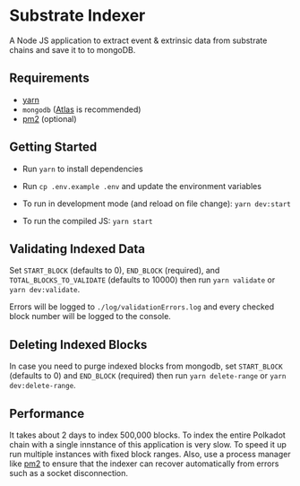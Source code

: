 # Substrate Indexer

A Node JS application to extract event & extrinsic data from substrate chains and save it to to mongoDB.

## Requirements

- [yarn](https://yarnpkg.com/getting-started/install)
- `mongodb` ([Atlas](https://www.mongodb.com/atlas/database) is recommended)
- [pm2](https://pm2.keymetrics.io/) (optional)

## Getting Started

- Run `yarn` to install dependencies

- Run `cp .env.example .env` and update the environment variables

- To run in development mode (and reload on file change): `yarn dev:start`

- To run the compiled JS: `yarn start`

## Validating Indexed Data

Set `START_BLOCK` (defaults to 0), `END_BLOCK` (required), and `TOTAL_BLOCKS_TO_VALIDATE` (defaults to 10000) then run `yarn validate` or `yarn dev:validate`.

Errors will be logged to `./log/validationErrors.log` and every checked block number will be logged to the console.

## Deleting Indexed Blocks

In case you need to purge indexed blocks from mongodb, set `START_BLOCK` (defaults to 0) and `END_BLOCK` (required) then run `yarn delete-range` or `yarn dev:delete-range`.

## Performance

It takes about 2 days to index 500,000 blocks. To index the entire Polkadot chain with a single innstance of this application is very slow. To speed it up run multiple instances with fixed block ranges. Also, use a process manager like [pm2](https://pm2.keymetrics.io/) to ensure that the indexer can recover automatically from errors such as a socket disconnection.
